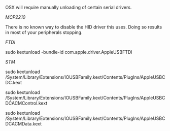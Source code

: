 OSX will require manually unloading of certain serial drivers.

*MCP2210*

There is no known way to disable the HID driver this uses. Doing so results in most of your
peripherals stopping.


*FTDI*

sudo kextunload -bundle-id com.apple.driver.AppleUSBFTDI


*STM*

sudo kextunload /System/Library/Extensions/IOUSBFamily.kext/Contents/PlugIns/AppleUSBCDC.kext

sudo kextunload /System/Library/Extensions/IOUSBFamily.kext/Contents/PlugIns/AppleUSBCDCACMControl.kext

sudo kextunload /System/Library/Extensions/IOUSBFamily.kext/Contents/PlugIns/AppleUSBCDCACMData.kext